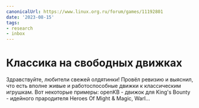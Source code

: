 ```yaml
---
canonicalUrl: https://www.linux.org.ru/forum/games/11192801
date: '2023-08-15'
tags:
- research
- inbox
---
```


# Классика на свободных движках

Здравствуйте, любители свежей олдятинки!  Провёл ревизию и выяснил, что есть вполне живые и работоспособные движки к классическим игрушкам. Вот некоторые примеры: openKB  - движок для King's Bounty - идейного прародителя Heroes Of Might & Magic, Warl...
